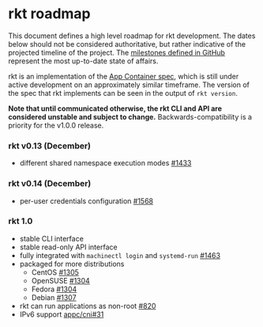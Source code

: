# rkt roadmap

This document defines a high level roadmap for rkt development.
The dates below should not be considered authoritative, but rather indicative of the projected timeline of the project.
The [milestones defined in GitHub](https://github.com/coreos/rkt/milestones) represent the most up-to-date state of affairs.

rkt is an implementation of the [App Container spec](https://github.com/appc/spec), which is still under active development on an approximately similar timeframe.
The version of the spec that rkt implements can be seen in the output of `rkt version`.

**Note that until communicated otherwise, the rkt CLI and API are considered unstable and subject to change.**
Backwards-compatibility is a priority for the v1.0.0 release.

### rkt v0.13 (December)
- different shared namespace execution modes [#1433](https://github.com/coreos/rkt/issues/1433)

### rkt v0.14 (December)
- per-user credentials configuration [#1568](https://github.com/coreos/rkt/issues/1568)

### rkt 1.0
- stable CLI interface
- stable read-only API interface
- fully integrated with `machinectl login` and `systemd-run` [#1463](https://github.com/coreos/rkt/issues/1463)
- packaged for more distributions
  - CentOS [#1305](https://github.com/coreos/rkt/issues/1305)
  - OpenSUSE [#1304](https://github.com/coreos/rkt/issues/1308)
  - Fedora [#1304](https://github.com/coreos/rkt/issues/1304)
  - Debian [#1307](https://github.com/coreos/rkt/issues/1307)
- rkt can run applications as non-root [#820](https://github.com/coreos/rkt/issues/820)
- IPv6 support [appc/cni#31](https://github.com/appc/cni/issues/31)
